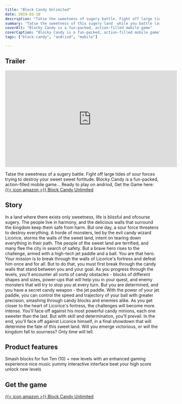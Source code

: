 ```yaml
---
title: "Block Candy Unlimited"
date: 2019-03-10
description: "Tatse the sweetness of sugery battle. Fight off large tides of sour forces trying to destroy your sweet sweet fortitude...."
summary: "Tatse the sweetness of this sugery land  while you battle large tides of sour forces trying to destroy your sweet sweet fortitude..."
coverAlt: "Blocky Candy is a fun-packed, action-filled mobile game"
coverCaption: "Blocky Candy is a fun-packed, action-filled mobile game"
tags: ["block-candy", "andriod", "mobile"]

---
```


## Trailer

 <iframe width="560" height="315" src="https://www.youtube.com/embed/-Hss5aeOk8U?si=ioCuAm_F0vtj9mNl" title="YouTube video player" frameborder="0" allow="accelerometer; autoplay; clipboard-write; encrypted-media; gyroscope; picture-in-picture; web-share" allowfullscreen></iframe>

Tatse the sweetness of a sugery battle. Fight off large tides of sour forces trying to destroy your sweet sweet fortitude.
Blocky Candy is a fun-packed, action-filled mobile game... Ready to play on andriod, Get the Game here:
[ {{< icon amazon >}} Block Candy Unlimited ](https://www.amazon.com/dp/B0BGKQ83HB/ref=apps_sf_sta) 

## Story
In a land where there exists only sweetness, life is blissful and ofcourse sugery. The people live in harmony, and the delicious walls that surround the kingdom keep them safe from harm.
But one day, a sour force threatens to destroy everything. A horde of monsters, led by the evil candy wizard Licorice, storms the walls of the sweet land, intent on tearing down everything in their path.
The people of the sweet land are terrified, and many flee the city in search of safety. But a brave hero rises to the challenge, armed with a high-tech jet paddle and a ball.
You are that hero. Your mission is to break through the walls of Licorice's fortress and defeat him once and for all. But to do that, you must first break through the candy walls that stand between you and your goal.
As you progress through the levels, you'll encounter all sorts of candy obstacles - blocks of different shapes and sizes, power-ups that will help you in your quest, and enemy monsters that will try to stop you at every turn.
But you are determined, and you have a secret candy weapon - the jet paddle. With the power of your jet paddle, you can control the speed and trajectory of your ball with greater precision, smashing through candy blocks and enemies alike.
As you get closer to the heart of Licorice's fortress, the challenges will become more intense. You'll face off against his most powerful candy minions, each one sweeter than the last. But with skill and determination, you'll prevail.
In the end, you'll face off against Licorice himself, in a final showdown that will determine the fate of this sweet land. Will you emerge victorious, or will the kingdom fall to sourness? Only time will tell.

## Product features
Smash blocks for fun
Ten (10) + new levels with an enhanced gaming experience
nice music
yummy interactive interface
beat your high score
unlock new levels

## Get the game 
[ {{< icon amazon >}} Block Candy Unlimited ](https://www.amazon.com/dp/B0BGKQ83HB/ref=apps_sf_sta) 
